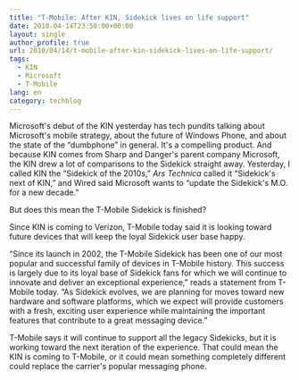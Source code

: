 ```yaml
---
title: "T-Mobile: After KIN, Sidekick lives on life support"
date: 2010-04-14T23:50:00+00:00
layout: single
author_profile: true
url: 2010/04/14/t-mobile-after-kin-sidekick-lives-on-life-support/
tags:
  - KIN
  - Microsoft
  - T-Mobile
lang: en
category: techblog
---
```

Microsoft's debut of the KIN yesterday has tech pundits talking about Microsoft's mobile strategy, about the future of Windows Phone, and about the state of the “dumbphone” in general. It's a compelling product. And because KIN comes from Sharp and Danger's parent company Microsoft, the KIN drew a lot of comparisons to the Sidekick straight away. Yesterday, I called KIN the “Sidekick of the 2010s,” _Ars Technica_ called it “Sidekick's next of KIN,” and Wired said Microsoft wants to “update the Sidekick's M.O. for a new decade.” 

But does this mean the T-Mobile Sidekick is finished? 

Since KIN is coming to Verizon, T-Mobile today said it is looking toward future devices that will keep the loyal Sidekick user base happy. 

“Since its launch in 2002, the T-Mobile Sidekick has been one of our most popular and successful family of devices in T-Mobile history. This success is largely due to its loyal base of Sidekick fans for which we will continue to innovate and deliver an exceptional experience,” reads a statement from T-Mobile today. “As Sidekick evolves, we are planning for moves toward new hardware and software platforms, which we expect will provide customers with a fresh, exciting user experience while maintaining the important features that contribute to a great messaging device.” 

T-Mobile says it will continue to support all the legacy Sidekicks, but it is working toward the next iteration of the experience. That could mean the KIN is coming to T-Mobile, or it could mean something completely different could replace the carrier's popular messaging phone.